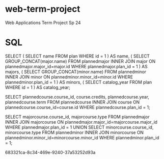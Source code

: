 # web-term-project
Web Applications Term Project Sp 24

# SQL
SELECT (
    SELECT name
    FROM plan
    WHERE id = 1
) AS name,
(
    SELECT GROUP_CONCAT(major.name)
    FROM plannedmajor INNER JOIN major ON plannedmajor.major_id=major.id
    WHERE plannedmajor.plan_id = 1
) AS majors,
(
    SELECT GROUP_CONCAT(minor.name)
    FROM plannedminor INNER JOIN minor ON plannedminor.minor_id=minor.id
    WHERE plannedminor.plan_id = 1
) AS minors,
(
    SELECT catalog_year
    FROM plan
    WHERE id = 1
) AS catalog_year;


SELECT plannedcourse.course_id, course.credits, plannedcourse.year, plannedcourse.term
FROM plannedcourse INNER JOIN course ON plannedcourse.course_id=course.id
WHERE plannedcourse.plan_id = 1;


SELECT majorcourse.course_id, majorcourse.type
FROM plannedmajor INNER JOIN majorcourse ON plannedmajor.major_id=majorcourse.major_id
WHERE plannedmajor.plan_id = 1
UNION
SELECT minorcourse.course_id, minorcourse.type
FROM plannedminor INNER JOIN minorcourse ON plannedminor.minor_id=minorcourse.minor_id
WHERE plannedminor.plan_id = 1;


683321ca-8c34-469e-9240-37a53252d93a
